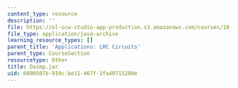 ```yaml
---
content_type: resource
description: ''
file: https://ol-ocw-studio-app-production.s3.amazonaws.com/courses/18-03sc-differential-equations-fall-2011/6000507b919cbe11467f1fa40715280e_Daimp.jar
file_type: application/java-archive
learning_resource_types: []
parent_title: 'Applications: LRC Circuits'
parent_type: CourseSection
resourcetype: Other
title: Daimp.jar
uid: 6000507b-919c-be11-467f-1fa40715280e
---
```

